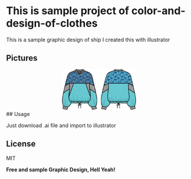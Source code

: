 # This is sample project of color-and-design-of-clothes



This is a sample graphic design of ship I created this with illustrator


## Pictures

<div style="text-align: center">
 <img src="https://github.com/MarzieMemarian/color-and-design-of-clothes/blob/master/screenshot/blue%20dress.jpg?raw=true" width="200"/>

</div>
## Usage

Just download .ai file and import to illustrator

## License
MIT

**Free and sample Graphic Design, Hell Yeah!**

